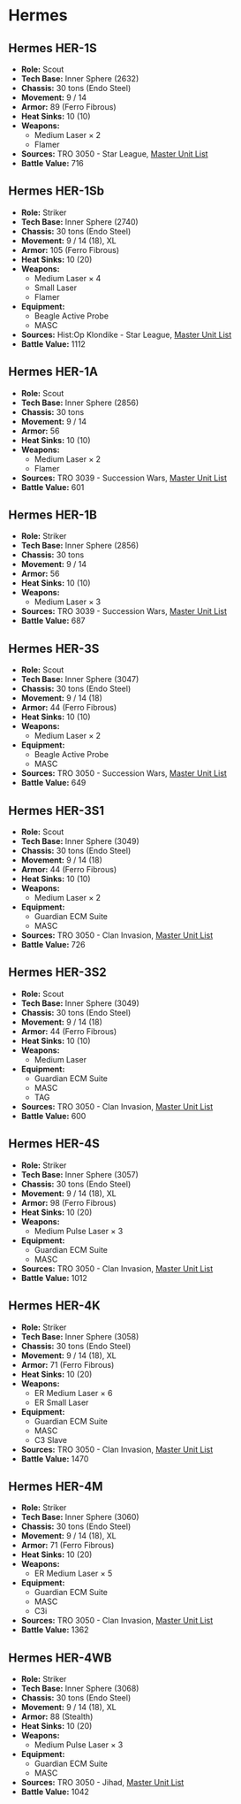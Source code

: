 # Hermes
## Hermes HER-1S
- **Role:** Scout
- **Tech Base:** Inner Sphere (2632)
- **Chassis:** 30 tons (Endo Steel)
- **Movement:** 9 / 14
- **Armor:** 89 (Ferro Fibrous)
- **Heat Sinks:** 10 (10)
- **Weapons:**
  - Medium Laser × 2
  - Flamer
- **Sources:** TRO 3050 - Star League, [Master Unit List](http://masterunitlist.info/Unit/Details/1487/hermes-her-1s)
- **Battle Value:** 716

## Hermes HER-1Sb
- **Role:** Striker
- **Tech Base:** Inner Sphere (2740)
- **Chassis:** 30 tons (Endo Steel)
- **Movement:** 9 / 14 (18), XL
- **Armor:** 105 (Ferro Fibrous)
- **Heat Sinks:** 10 (20)
- **Weapons:**
  - Medium Laser × 4
  - Small Laser
  - Flamer
- **Equipment:**
  - Beagle Active Probe
  - MASC
- **Sources:** Hist:Op Klondike - Star League, [Master Unit List](http://masterunitlist.info/Unit/Details/1488/hermes-her-1sb)
- **Battle Value:** 1112

## Hermes HER-1A
- **Role:** Scout
- **Tech Base:** Inner Sphere (2856)
- **Chassis:** 30 tons
- **Movement:** 9 / 14
- **Armor:** 56
- **Heat Sinks:** 10 (10)
- **Weapons:**
  - Medium Laser × 2
  - Flamer
- **Sources:** TRO 3039 - Succession Wars, [Master Unit List](http://masterunitlist.info/Unit/Details/1485/hermes-her-1a)
- **Battle Value:** 601

## Hermes HER-1B
- **Role:** Striker
- **Tech Base:** Inner Sphere (2856)
- **Chassis:** 30 tons
- **Movement:** 9 / 14
- **Armor:** 56
- **Heat Sinks:** 10 (10)
- **Weapons:**
  - Medium Laser × 3
- **Sources:** TRO 3039 - Succession Wars, [Master Unit List](http://masterunitlist.info/Unit/Details/1486/hermes-her-1b)
- **Battle Value:** 687

## Hermes HER-3S
- **Role:** Scout
- **Tech Base:** Inner Sphere (3047)
- **Chassis:** 30 tons (Endo Steel)
- **Movement:** 9 / 14 (18)
- **Armor:** 44 (Ferro Fibrous)
- **Heat Sinks:** 10 (10)
- **Weapons:**
  - Medium Laser × 2
- **Equipment:**
  - Beagle Active Probe
  - MASC
- **Sources:** TRO 3050 - Succession Wars, [Master Unit List](http://masterunitlist.info/Unit/Details/1489/hermes-her-3s)
- **Battle Value:** 649

## Hermes HER-3S1
- **Role:** Scout
- **Tech Base:** Inner Sphere (3049)
- **Chassis:** 30 tons (Endo Steel)
- **Movement:** 9 / 14 (18)
- **Armor:** 44 (Ferro Fibrous)
- **Heat Sinks:** 10 (10)
- **Weapons:**
  - Medium Laser × 2
- **Equipment:**
  - Guardian ECM Suite
  - MASC
- **Sources:** TRO 3050 - Clan Invasion, [Master Unit List](http://masterunitlist.info/Unit/Details/1490/hermes-her-3s1)
- **Battle Value:** 726

## Hermes HER-3S2
- **Role:** Scout
- **Tech Base:** Inner Sphere (3049)
- **Chassis:** 30 tons (Endo Steel)
- **Movement:** 9 / 14 (18)
- **Armor:** 44 (Ferro Fibrous)
- **Heat Sinks:** 10 (10)
- **Weapons:**
  - Medium Laser
- **Equipment:**
  - Guardian ECM Suite
  - MASC
  - TAG
- **Sources:** TRO 3050 - Clan Invasion, [Master Unit List](http://masterunitlist.info/Unit/Details/1491/hermes-her-3s2)
- **Battle Value:** 600

## Hermes HER-4S
- **Role:** Striker
- **Tech Base:** Inner Sphere (3057)
- **Chassis:** 30 tons (Endo Steel)
- **Movement:** 9 / 14 (18), XL
- **Armor:** 98 (Ferro Fibrous)
- **Heat Sinks:** 10 (20)
- **Weapons:**
  - Medium Pulse Laser × 3
- **Equipment:**
  - Guardian ECM Suite
  - MASC
- **Sources:** TRO 3050 - Clan Invasion, [Master Unit List](http://masterunitlist.info/Unit/Details/1494/hermes-her-4s)
- **Battle Value:** 1012

## Hermes HER-4K
- **Role:** Striker
- **Tech Base:** Inner Sphere (3058)
- **Chassis:** 30 tons (Endo Steel)
- **Movement:** 9 / 14 (18), XL
- **Armor:** 71 (Ferro Fibrous)
- **Heat Sinks:** 10 (20)
- **Weapons:**
  - ER Medium Laser × 6
  - ER Small Laser
- **Equipment:**
  - Guardian ECM Suite
  - MASC
  - C3 Slave
- **Sources:** TRO 3050 - Clan Invasion, [Master Unit List](http://masterunitlist.info/Unit/Details/1492/hermes-her-4k)
- **Battle Value:** 1470

## Hermes HER-4M
- **Role:** Striker
- **Tech Base:** Inner Sphere (3060)
- **Chassis:** 30 tons (Endo Steel)
- **Movement:** 9 / 14 (18), XL
- **Armor:** 71 (Ferro Fibrous)
- **Heat Sinks:** 10 (20)
- **Weapons:**
  - ER Medium Laser × 5
- **Equipment:**
  - Guardian ECM Suite
  - MASC
  - C3i
- **Sources:** TRO 3050 - Clan Invasion, [Master Unit List](http://masterunitlist.info/Unit/Details/1493/hermes-her-4m)
- **Battle Value:** 1362

## Hermes HER-4WB
- **Role:** Striker
- **Tech Base:** Inner Sphere (3068)
- **Chassis:** 30 tons (Endo Steel)
- **Movement:** 9 / 14 (18), XL
- **Armor:** 88 (Stealth)
- **Heat Sinks:** 10 (20)
- **Weapons:**
  - Medium Pulse Laser × 3
- **Equipment:**
  - Guardian ECM Suite
  - MASC
- **Sources:** TRO 3050 - Jihad, [Master Unit List](http://masterunitlist.info/Unit/Details/1495/hermes-her-4wb)
- **Battle Value:** 1042

